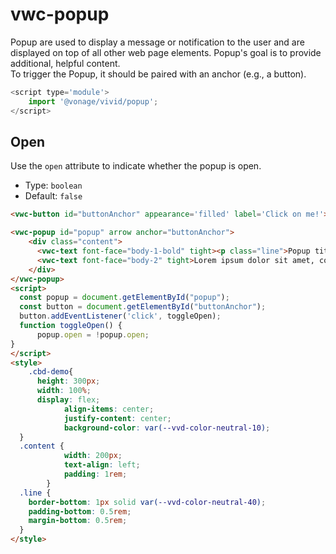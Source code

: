 # vwc-popup

Popup are used to display a message or notification to the user and are displayed on top of all other web page elements.
Popup's goal is to provide additional, helpful content.   
To trigger the Popup, it should be paired with an anchor (e.g., a button).

```js
<script type='module'>
    import '@vonage/vivid/popup';
</script>
```

<!-- ## Anchor

Use the `anchor` attribute to reference the ID to element in the popup’s owner document.

- Type: `string`
- Default: `''`

```html preview
<vwc-icon id="anchor" type='info-line'></vwc-icon>
<vwc-popup anchor="anchor" open>
    <div class="content">
      <vwc-text font-face="body-1-bold" tight><p class="line">Popup title</p></vwc-text>
      <vwc-text font-face="body-2" tight>Lorem ipsum dolor sit amet, consectetur adipiscing elit.</vwc-text>
    </div>
</vwc-popup>
<style>
    .cbd-demo{
      height: 100px;
      display: flex;
			align-items: center;
			justify-content: center;
			background-color: var(--vvd-color-neutral-10);
  }
  .content {
			width: 200px;
			text-align: left;
			padding: 1rem;
		}
  .line {
    border-bottom: 1px solid var(--vvd-color-neutral-40);
    padding-bottom: 0.5rem;
    margin-bottom: 0.5rem;
  }
</style>
``` -->

## Open

Use the `open` attribute to indicate whether the popup is open.

- Type: `boolean`
- Default: `false`

```html preview
<vwc-button id="buttonAnchor" appearance='filled' label='Click on me!'></vwc-button>

<vwc-popup id="popup" arrow anchor="buttonAnchor">
    <div class="content">
      <vwc-text font-face="body-1-bold" tight><p class="line">Popup title</p></vwc-text>
      <vwc-text font-face="body-2" tight>Lorem ipsum dolor sit amet, consectetur adipiscing elit.</vwc-text>
    </div>
</vwc-popup>
<script>
  const popup = document.getElementById("popup");
  const button = document.getElementById("buttonAnchor");
  button.addEventListener('click', toggleOpen);
  function toggleOpen() {
	  popup.open = !popup.open;
}
</script>
<style>
    .cbd-demo{
      height: 300px;
      width: 100%;
      display: flex;
			align-items: center;
			justify-content: center;
			background-color: var(--vvd-color-neutral-10);
  }
  .content {
			width: 200px;
			text-align: left;
			padding: 1rem;
		}
  .line {
    border-bottom: 1px solid var(--vvd-color-neutral-40);
    padding-bottom: 0.5rem;
    margin-bottom: 0.5rem;
  }
</style>
```

<!--
## Dismissible

Use the `dismissible` attribute to add close button to the popup.

- Type: `boolean`
- Default: `false`

```html preview
<vwc-icon id="dismissibleAnchor" type='info-line'></vwc-icon>
<vwc-popup anchor="dismissibleAnchor" open dismissible>
    <div class="content">
      <vwc-text font-face="body-1-bold" tight><p class="line">Popup title</p></vwc-text>
      <vwc-text font-face="body-2" tight>Lorem ipsum dolor sit amet, consectetur adipiscing elit.</vwc-text>
    </div>
</vwc-popup>
```

## Corner

Use the `corner` attribute to set the placement of the popup.

- Type: `'top'` | `'top-start'` | `'top-end'` | `'right'` | `'right-start'` | `'right-end'` | `'bottom'` | `'bottom-start'` | `'bottom-end'`| `'left'` | `'left-start'`| `'left-end'`
- Default: `'left'`

```html preview
<vwc-icon id="cornerAnchor" type='info-line'></vwc-icon>
<vwc-popup anchor="cornerAnchor" open corner="right">
    <div class="content">
      <vwc-text font-face="body-1-bold" tight><p class="line">Popup title</p></vwc-text>
      <vwc-text font-face="body-2" tight>Lorem ipsum dolor sit amet, consectetur adipiscing elit.</vwc-text>
    </div>
</vwc-popup>
```

## Arrow

Use the `strategy` attribute to add small triangle to indicate the trigger element.

- Type: `boolean`
- Default: `false`

```html preview
<vwc-icon id="arrowAnchor" type='info-line'></vwc-icon>
<vwc-popup anchor="arrowAnchor" open arrow>
    <div class="content">
      <vwc-text font-face="body-1-bold" tight><p class="line">Popup title</p></vwc-text>
      <vwc-text font-face="body-2" tight>Lorem ipsum dolor sit amet, consectetur adipiscing elit.</vwc-text>
    </div>
</vwc-popup>
```

## Alternate

Use the `alternate` attribute to set the color-scheme to dark.

- Type: `boolean`
- Default: `false`

```html preview
<vwc-icon id="alternateAnchor" type='info-line'></vwc-icon>
<vwc-popup anchor="alternateAnchor" open alternate>
    <div class="content">
      <vwc-text font-face="body-1-bold" tight><p class="line">Popup title</p></vwc-text>
      <vwc-text font-face="body-2" tight>Lorem ipsum dolor sit amet, consectetur adipiscing elit.</vwc-text>
    </div>
</vwc-popup>
```

## Strategy

Use the `strategy` attribute to set the position of the popup.

- Type: `'fixed'` | `'absolute'`
- Default: `'fixed'`

```html preview
<vwc-icon id="strategyAnchor" type='info-line'></vwc-icon>
<vwc-popup anchor="strategyAnchor" open strategy="absolute">
    <div class="content">
      <vwc-text font-face="body-1-bold" tight><p class="line">Popup title</p></vwc-text>
      <vwc-text font-face="body-2" tight>Lorem ipsum dolor sit amet, consectetur adipiscing elit.</vwc-text>
    </div>
</vwc-popup>
``` -->